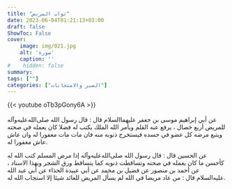 ```yaml
---
title: "ثواب المريض"
date: 2023-06-04T01:21:13+03:00
draft: false
ShowToc: False
cover:
    image: img/021.jpg
    alt: 'صورة'
    caption: ''
#    hidden: false
summary: 
tags: [""]
categories: ["الصبر والامتحانات"]
---
```

{{< youtube oTb3pGony6A >}}  
 <br>
عن أبي إبراهيم موسى بن جعفر عليهما‌السلام قال : قال رسول الله صلى‌الله‌عليه‌وآله
للمريض أربع خصال ، يرفع عنه القلم ويأمر الله الملك يكتب له فضلا
كان يعمله في صحته ويتبع مرضه كل عضو في جسده فيستخرج ذنوبه
منه فان مات مات مغفورا له وان عاش عاش مغفورا له.

عن الحسين قال : قال رسول الله صلى‌الله‌عليه‌وآله إذا مرض المسلم كتب الله له
كأحسن ما كان يعمله في صحته وتساقطت ذنوبه كما يتساقط ورق الشجر
وبهذا الاسناد ، عن أحمد بن منصور عن فضيل بن محمد عن أبي
عبيدة الحذاء عن أبي عبد الله عليه‌السلام قال : من عاد مريضا في الله لم يسأل
المريض للعائد شيئا إلا استجاب الله له.



